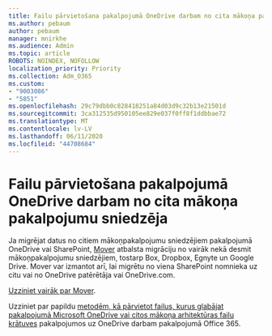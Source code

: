 ```yaml
---
title: Failu pārvietošana pakalpojumā OneDrive darbam no cita mākoņa pakalpojumu sniedzēja
ms.author: pebaum
author: pebaum
manager: mnirkhe
ms.audience: Admin
ms.topic: article
ROBOTS: NOINDEX, NOFOLLOW
localization_priority: Priority
ms.collection: Adm_O365
ms.custom:
- "9003086"
- "5851"
ms.openlocfilehash: 29c79dbb0c828418251a84d03d9c32b13e21501d
ms.sourcegitcommit: 3ca312535d950105ee829e037f0ff8f1ddbbae72
ms.translationtype: MT
ms.contentlocale: lv-LV
ms.lasthandoff: 06/11/2020
ms.locfileid: "44708684"
---
```

# <a name="move-files-into-onedrive-for-business-from-another-cloud-provider"></a>Failu pārvietošana pakalpojumā OneDrive darbam no cita mākoņa pakalpojumu sniedzēja

Ja migrējat datus no citiem mākoņpakalpojumu sniedzējiem pakalpojumā OneDrive vai SharePoint, [Mover](https://go.microsoft.com/fwlink/?linkid=2132453) atbalsta migrāciju no vairāk nekā desmit mākoņpakalpojumu sniedzējiem, tostarp Box, Dropbox, Egnyte un Google Drive. Mover var izmantot arī, lai migrētu no viena SharePoint nomnieka uz citu vai no OneDrive patērētāja vai OneDrive.com.

[Uzziniet vairāk par Mover](https://go.microsoft.com/fwlink/?linkid=2132453).

Uzziniet par papildu [metodēm, kā pārvietot failus, kurus glabājat pakalpojumā Microsoft OneDrive vai citos mākoņa arhitektūras failu krātuves](https://support.microsoft.com/office/7fb28cad-7e25-451f-8b4b-2d1a71e5c0e9) pakalpojumos uz OneDrive darbam pakalpojumā Office 365.
